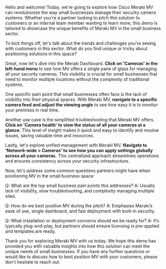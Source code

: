 Hello and welcome! Today, we're going to explore how Cisco Meraki MV can revolutionize the way small businesses manage their security camera systems. Whether you're a partner looking to pitch this solution to customers or an internal team member wanting to learn more, this demo is tailored to showcase the unique benefits of Meraki MV in the small business sector.

To kick things off, let's talk about the trends and challenges you're seeing with customers in this sector. What do you find unique or tricky about positioning solutions in this space?

Great, now let's dive into the Meraki Dashboard. **Click on 'Cameras' in the left-hand menu** to see how MV offers a single pane of glass for managing all your security cameras. This visibility is crucial for small businesses that need to monitor multiple locations without the complexity of traditional systems.

One specific pain point that small businesses often face is the lack of visibility into their physical spaces. With Meraki MV, **navigate to a specific camera feed and adjust the viewing angle** to see how easy it is to monitor your premises in real time.

Another use case is the simplified troubleshooting that Meraki MV offers. **Click on 'Camera health' to view the status of all your cameras at a glance**. This level of insight makes it quick and easy to identify and resolve issues, saving valuable time and resources.

Lastly, let's explore unified management with Meraki MV. **Navigate to 'Network-wide > Cameras' to see how you can apply settings globally across all your cameras**. This centralized approach streamlines operations and ensures consistency across your security infrastructure.

Now, let's address some common questions partners might have when positioning MV in the small business space:

Q: What are the top small business pain points this addresses?
A: Usually lack of visibility, slow troubleshooting, and complexity managing multiple sites.

Q: How do we best position MV during the pitch?
A: Emphasise Meraki’s ease of use, single dashboard, and fast deployment with built-in security.

Q: What installation or deployment concerns should we be ready for?
A: It’s typically plug-and-play, but partners should ensure licensing is pre-applied and templates are ready.

Thank you for exploring Meraki MV with us today. We hope this demo has provided you with valuable insights into how this solution can meet the unique needs of small businesses. If you have any further questions or would like to discuss how to best position MV with your customers, please don't hesitate to reach out.